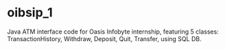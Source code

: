 # oibsip_1
Java ATM interface code for Oasis Infobyte internship, featuring 5 classes: TransactionHistory, Withdraw, Deposit, Quit, Transfer, using SQL DB.
